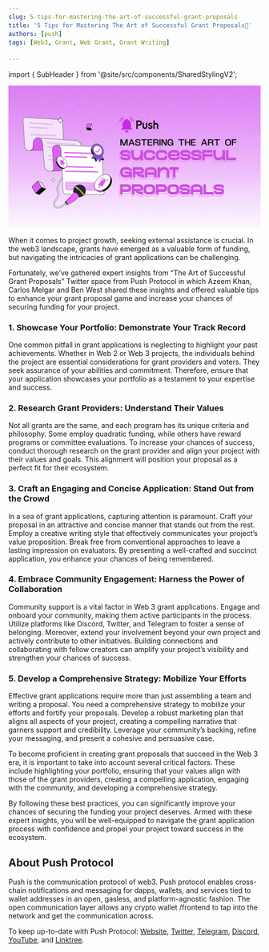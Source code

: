 ```yaml
---
slug: 5-tips-for-mastering-the-art-of-successful-grant-proposals
title: '5 Tips for Mastering The Art of Successful Grant Proposals📝'
authors: [push]
tags: [Web3, Grant, Web Grant, Grant Writing]

---
```

import { SubHeader } from '@site/src/components/SharedStylingV2';

![Docusaurus Image](./cover-image.webp)

<!--truncate-->

When it comes to project growth, seeking external assistance is crucial. In the web3 landscape, grants have emerged as a valuable form of funding, but navigating the intricacies of grant applications can be challenging.

Fortunately, we’ve gathered expert insights from “The Art of Successful Grant Proposals” Twitter space from Push Protocol in which Azeem Khan, Carlos Melgar and Ben West shared these insights and offered valuable tips to enhance your grant proposal game and increase your chances of securing funding for your project.

### 1. Showcase Your Portfolio: Demonstrate Your Track Record
One common pitfall in grant applications is neglecting to highlight your past achievements. Whether in Web 2 or Web 3 projects, the individuals behind the project are essential considerations for grant providers and voters. They seek assurance of your abilities and commitment. Therefore, ensure that your application showcases your portfolio as a testament to your expertise and success.

### 2. Research Grant Providers: Understand Their Values
Not all grants are the same, and each program has its unique criteria and philosophy. Some employ quadratic funding, while others have reward programs or committee evaluations. To increase your chances of success, conduct thorough research on the grant provider and align your project with their values and goals. This alignment will position your proposal as a perfect fit for their ecosystem.

### 3. Craft an Engaging and Concise Application: Stand Out from the Crowd
In a sea of grant applications, capturing attention is paramount. Craft your proposal in an attractive and concise manner that stands out from the rest. Employ a creative writing style that effectively communicates your project’s value proposition. Break free from conventional approaches to leave a lasting impression on evaluators. By presenting a well-crafted and succinct application, you enhance your chances of being remembered.

### 4. Embrace Community Engagement: Harness the Power of Collaboration
Community support is a vital factor in Web 3 grant applications. Engage and onboard your community, making them active participants in the process. Utilize platforms like Discord, Twitter, and Telegram to foster a sense of belonging. Moreover, extend your involvement beyond your own project and actively contribute to other initiatives. Building connections and collaborating with fellow creators can amplify your project’s visibility and strengthen your chances of success.

### 5. Develop a Comprehensive Strategy: Mobilize Your Efforts
Effective grant applications require more than just assembling a team and writing a proposal. You need a comprehensive strategy to mobilize your efforts and fortify your proposals. Develop a robust marketing plan that aligns all aspects of your project, creating a compelling narrative that garners support and credibility. Leverage your community’s backing, refine your messaging, and present a cohesive and persuasive case.

To become proficient in creating grant proposals that succeed in the Web 3 era, it is important to take into account several critical factors. These include highlighting your portfolio, ensuring that your values align with those of the grant providers, creating a compelling application, engaging with the community, and developing a comprehensive strategy.

By following these best practices, you can significantly improve your chances of securing the funding your project deserves. Armed with these expert insights, you will be well-equipped to navigate the grant application process with confidence and propel your project toward success in the ecosystem.


## About Push Protocol

Push is the communication protocol of web3. Push protocol enables cross-chain notifications and messaging for dapps, wallets, and services tied to wallet addresses in an open, gasless, and platform-agnostic fashion. The open communication layer allows any crypto wallet /frontend to tap into the network and get the communication across.

To keep up-to-date with Push Protocol: [Website](https://push.org/), [Twitter](https://twitter.com/pushprotocol), [Telegram](https://t.me/epnsproject), [Discord](https://discord.gg/pushprotocol), [YouTube](https://www.youtube.com/c/EthereumPushNotificationService), and [Linktree](https://linktr.ee/pushprotocol).